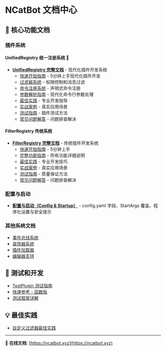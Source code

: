 # NCatBot 文档中心

## 🚀 核心功能文档

### 插件系统

#### UnifiedRegistry 统一注册系统 🌟
- **[UnifiedRegistry 完整文档](./plugin_system/UnifiedRegistry-README.md)** - 现代化插件开发系统
  - [快速开始指南](./plugin_system/UnifiedRegistry-快速开始.md) - 5分钟上手现代化插件开发
  - [过滤器系统](./plugin_system/UnifiedRegistry-过滤器系统.md) - 权限控制和消息过滤
  - [命令注册系统](./plugin_system/UnifiedRegistry-命令系统.md) - 声明式命令注册
  - [参数解析指南](./plugin_system/UnifiedRegistry-参数解析.md) - 现代化命令行参数处理
  - [最佳实践](./plugin_system/UnifiedRegistry-最佳实践.md) - 专业开发指导
  - [实战案例](./plugin_system/UnifiedRegistry-实战案例.md) - 真实应用场景
  - [测试指南](./plugin_system/UnifiedRegistry-测试指南.md) - 插件测试方法
  - [常见问题解答](./plugin_system/UnifiedRegistry-FAQ.md) - 问题排查解决

#### FilterRegistry 传统系统
- **[FilterRegistry 完整文档](./plugin_system/FilterRegistry-README.md)** - 传统插件开发系统
  - [快速开始指南](./plugin_system/FilterRegistry-快速开始.md) - 5分钟上手
  - [完整功能指南](./plugin_system/FilterRegistry-完整指南.md) - 所有功能详细说明
  - [最佳实践](./plugin_system/FilterRegistry-最佳实践.md) - 专业开发技巧
  - [实战案例](./plugin_system/FilterRegistry-实战案例.md) - 真实应用场景
  - [测试指南](./plugin_system/FilterRegistry-测试指南.md) - 质量保证方法
  - [常见问题解答](./plugin_system/FilterRegistry-FAQ.md) - 问题排查解决

### 配置与启动
- **[配置与启动（Config & Startup）](./config/ConfigAndStartup.md)** - config.yaml 字段、StartArgs 覆盖、程序化设置与安全提示

### 其他系统文档
- [事件总线系统](./plugin_system/EventBus.md)
- [装饰器系统](./plugin_system/Decorator.md)
- [插件加载器](./plugin_system/Loader.md)
- [编辑器支持](./plugin_system/Editer.md)

## 🧪 测试和开发
- [TestPlugin 测试指南](./plugin_system/TestPlugin测试指南.md)
- [快速参考 - 函数版](./plugin_system/Testing-快速参考-函数版.md)
- [测试框架详解](./plugin_system/Testing.md)

## 💡 最佳实践
- [自定义过滤器最佳实践](./plugin_system/自定义过滤器最佳实践.md)

---

📖 **在线文档**: [https://ncatbot.xyz](https://ncatbot.xyz)
